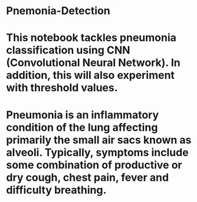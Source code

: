 # Pnemonia-Detection
# This notebook tackles pneumonia classification using CNN (Convolutional Neural Network). In addition, this will also experiment with threshold values.

# Pneumonia is an inflammatory condition of the lung affecting primarily the small air sacs known as alveoli. Typically, symptoms include some combination of productive or dry cough, chest pain, fever and difficulty breathing.
